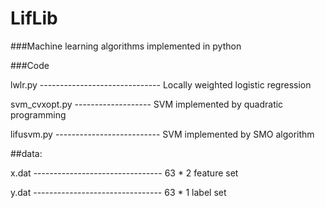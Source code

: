 # LifLib 
###Machine learning algorithms implemented in python

###Code

lwlr.py ------------------------------ Locally weighted logistic regression

svm_cvxopt.py ------------------- SVM implemented by quadratic programming

lifusvm.py -------------------------- SVM implemented by SMO algorithm


##data:

x.dat -------------------------------- 63 * 2 feature set

y.dat -------------------------------- 63 * 1 label set



